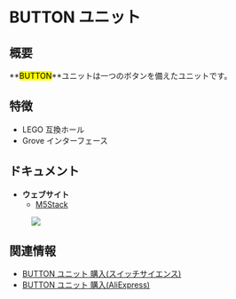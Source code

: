 # BUTTON ユニット



## 概要

**<mark>BUTTON</mark>**ユニットは一つのボタンを備えたユニットです。

## 特徴

- LEGO 互換ホール
- Grove インターフェース

## ドキュメント

- **ウェブサイト**
  - [M5Stack](https://www.m5stack.com)

<figure>
    <img src="assets/img/product_pics/units/M5GO_Unit_button.png">
</figure>

## 関連情報

- [BUTTON ユニット 購入(スイッチサイエンス)](https://www.switch-science.com/catalog/4047/)
- [BUTTON ユニット 購入(AliExpress)](https://www.aliexpress.com/store/product/M5Stack-ESP32-Arduino-Micropython-GPIO-Blockly/3226069_32921805637.html)